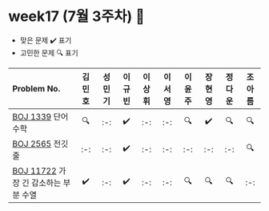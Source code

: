 # week17 (7월 3주차) :pencil:

- 맞은 문제 :heavy_check_mark: 표기
- 고민한 문제 :mag: 표기

| Problem No. | 김민호 | 성민기 | 이규빈 | 이상휘 | 이서영 | 이윤주 | 장현영 | 정다운 | 조아름 | 
| :---------- | :----: | :----: | :----: | :----: | :----: | :----: | :----: | :----: | :----: |
| [BOJ 1339](https://www.acmicpc.net/problem/1339) 단어 수학 |   :mag:   |   :-:   |   :heavy_check_mark:   |   :-:   |   :-:   | :mag:   |   :heavy_check_mark:   |   :mag:   |   :mag:   |
| [BOJ 2565](https://www.acmicpc.net/problem/2565) 전깃줄 |   :-:   |   :-:   |   :heavy_check_mark:   |   :-:   |   :-:   |   :-:  |   :-:   |   :-:   |   :mag:   |
| [BOJ 11722](https://www.acmicpc.net/problem/11722) 가장 긴 감소하는 부분 수열 |   :heavy_check_mark:   |   :-:   |  :heavy_check_mark:   |   :-:   |   :-:   |  :mag:   |  :mag:    |   :mag:   |   :-:   |

